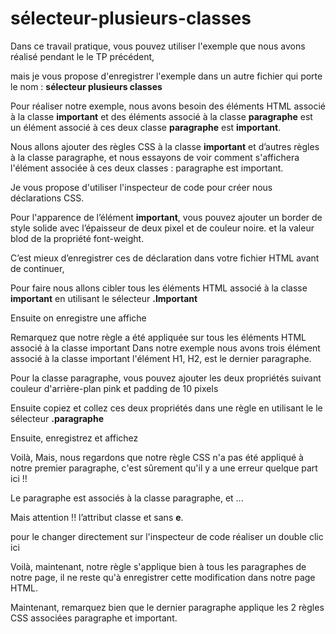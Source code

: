 #  sélecteur-plusieurs-classes

Dans ce travail pratique, vous pouvez utiliser l'exemple que nous avons réalisé pendant le le TP précédent, 

mais je vous propose d'enregistrer l'exemple dans un autre fichier qui porte le nom : **sélecteur plusieurs classes**

Pour réaliser notre exemple, nous avons besoin des éléments HTML associé à la classe **important** et des éléments associé à la classe **paragraphe** est un élément associé à ces deux classe **paragraphe** est **important**.

 Nous allons ajouter des règles CSS à la classe **important** 
et d’autres règles à la classe paragraphe, et nous essayons de voir comment s'affichera l'élément associée à ces deux classes :  paragraphe est important.

Je vous propose d'utiliser l'inspecteur de code pour créer nous déclarations CSS.

Pour l'apparence de l’élément **important**, vous pouvez ajouter 
un border de style solide avec l’épaisseur de deux pixel et de couleur noire.
et la valeur blod de la propriété font-weight.

C’est mieux d’enregistrer ces de déclaration dans votre fichier HTML avant de continuer,

Pour faire nous allons cibler tous les éléments HTML associé à la classe **important** en utilisant le sélecteur **.Important**

Ensuite on enregistre une affiche 

Remarquez que notre règle a été appliquée sur tous les éléments HTML associé à la classe important 
Dans notre exemple nous avons trois élément associé à la classe important l'élément 
H1, H2, est le dernier paragraphe.

Pour la classe paragraphe, vous pouvez ajouter les deux propriétés suivant 
couleur d'arrière-plan pink
et padding de 10 pixels

Ensuite copiez et collez ces deux  propriétés dans une règle en utilisant le le sélecteur **.paragraphe**

Ensuite, enregistrez et affichez

Voilà, Mais, nous regardons que notre règle CSS n'a pas été appliqué à notre premier paragraphe, c'est sûrement qu'il y a une erreur quelque part ici !! 

Le paragraphe est associés à la classe paragraphe, et ... 

Mais attention !! l’attribut classe et sans **e**.

pour le changer directement sur l'inspecteur de code réaliser un double clic ici 

Voilà, maintenant, notre règle s'applique bien à tous les paragraphes de notre page, il ne reste qu'à enregistrer cette modification dans notre page HTML. 

Maintenant, remarquez bien que le dernier paragraphe applique les 2 règles CSS associées paragraphe et important.
